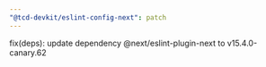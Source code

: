 ```yaml
---
"@tcd-devkit/eslint-config-next": patch
---
```


fix(deps): update dependency @next/eslint-plugin-next to v15.4.0-canary.62
